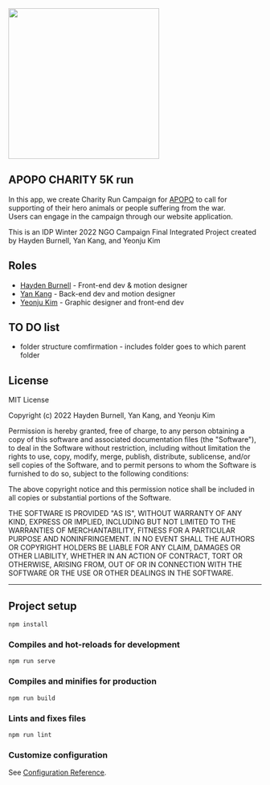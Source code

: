 
<img src="https://i.ibb.co/7WSkP4T/campaign-logo.png" width="300px">


## APOPO CHARITY 5K run

In this app, we create Charity Run Campaign for [APOPO](https://www.apopo.org/en) to call for supporting of their hero animals or people suffering from the war. <br>Users can engage in the campaign through our website application.

This is an IDP Winter 2022 NGO Campaign Final Integrated Project created by Hayden Burnell, Yan Kang, and Yeonju Kim


## Roles

* [Hayden Burnell](https://github.com/hburne11) - Front-end dev & motion designer
* [Yan Kang](https://github.com/lightbluecactus) - Back-end dev and motion designer
* [Yeonju Kim](https://github.com/YeonjuKim05) - Graphic designer and front-end dev

## TO DO list

* folder structure comfirmation - includes folder goes to which parent folder

## License

MIT License

Copyright (c) 2022 Hayden Burnell, Yan Kang, and Yeonju Kim

Permission is hereby granted, free of charge, to any person obtaining a copy
of this software and associated documentation files (the "Software"), to deal
in the Software without restriction, including without limitation the rights
to use, copy, modify, merge, publish, distribute, sublicense, and/or sell
copies of the Software, and to permit persons to whom the Software is
furnished to do so, subject to the following conditions:

The above copyright notice and this permission notice shall be included in all
copies or substantial portions of the Software.

THE SOFTWARE IS PROVIDED "AS IS", WITHOUT WARRANTY OF ANY KIND, EXPRESS OR
IMPLIED, INCLUDING BUT NOT LIMITED TO THE WARRANTIES OF MERCHANTABILITY,
FITNESS FOR A PARTICULAR PURPOSE AND NONINFRINGEMENT. IN NO EVENT SHALL THE
AUTHORS OR COPYRIGHT HOLDERS BE LIABLE FOR ANY CLAIM, DAMAGES OR OTHER
LIABILITY, WHETHER IN AN ACTION OF CONTRACT, TORT OR OTHERWISE, ARISING FROM,
OUT OF OR IN CONNECTION WITH THE SOFTWARE OR THE USE OR OTHER DEALINGS IN THE
SOFTWARE.


------------

## Project setup
```
npm install
```

### Compiles and hot-reloads for development
```
npm run serve
```

### Compiles and minifies for production
```
npm run build
```

### Lints and fixes files
```
npm run lint
```

### Customize configuration
See [Configuration Reference](https://cli.vuejs.org/config/).
